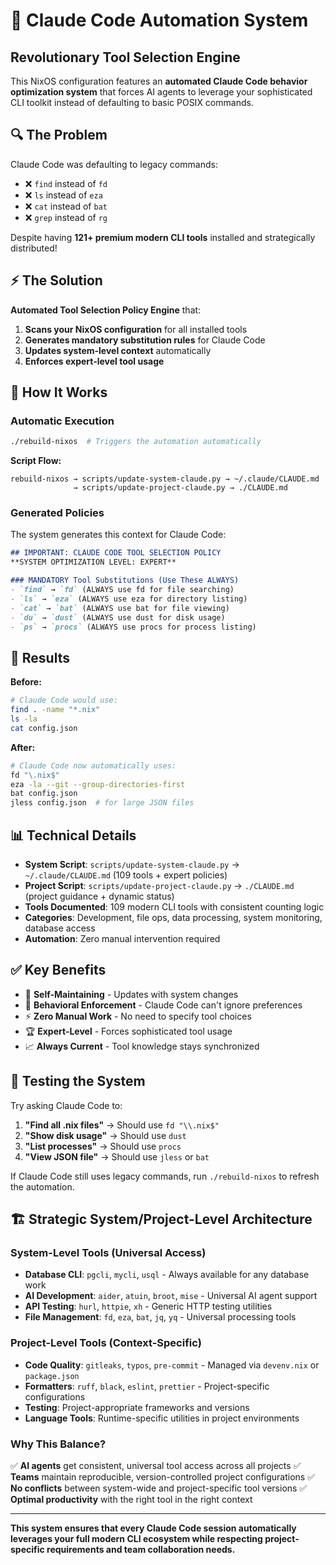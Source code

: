 # 🤖 Claude Code Automation System

## Revolutionary Tool Selection Engine

This NixOS configuration features an **automated Claude Code behavior optimization system** that forces AI agents to leverage your sophisticated CLI toolkit instead of defaulting to basic POSIX commands.

## 🔍 **The Problem**

Claude Code was defaulting to legacy commands:
- ❌ `find` instead of `fd`
- ❌ `ls` instead of `eza`
- ❌ `cat` instead of `bat`
- ❌ `grep` instead of `rg`

Despite having **121+ premium modern CLI tools** installed and strategically distributed!

## ⚡ **The Solution**

**Automated Tool Selection Policy Engine** that:
1. **Scans your NixOS configuration** for all installed tools
2. **Generates mandatory substitution rules** for Claude Code
3. **Updates system-level context** automatically
4. **Enforces expert-level tool usage**

## 🎯 **How It Works**

### **Automatic Execution**
```bash
./rebuild-nixos  # Triggers the automation automatically
```

**Script Flow:**
```
rebuild-nixos → scripts/update-system-claude.py → ~/.claude/CLAUDE.md
              → scripts/update-project-claude.py → ./CLAUDE.md
```

### **Generated Policies**
The system generates this context for Claude Code:

```markdown
## IMPORTANT: CLAUDE CODE TOOL SELECTION POLICY
**SYSTEM OPTIMIZATION LEVEL: EXPERT**

### MANDATORY Tool Substitutions (Use These ALWAYS)
- `find` → `fd` (ALWAYS use fd for file searching)
- `ls` → `eza` (ALWAYS use eza for directory listing)
- `cat` → `bat` (ALWAYS use bat for file viewing)
- `du` → `dust` (ALWAYS use dust for disk usage)
- `ps` → `procs` (ALWAYS use procs for process listing)
```

## 🚀 **Results**

**Before:**
```bash
# Claude Code would use:
find . -name "*.nix"
ls -la
cat config.json
```

**After:**
```bash
# Claude Code now automatically uses:
fd "\.nix$"
eza -la --git --group-directories-first
bat config.json
jless config.json  # for large JSON files
```

## 📊 **Technical Details**

- **System Script**: `scripts/update-system-claude.py` → `~/.claude/CLAUDE.md` (109 tools + expert policies)
- **Project Script**: `scripts/update-project-claude.py` → `./CLAUDE.md` (project guidance + dynamic status)
- **Tools Documented**: 109 modern CLI tools with consistent counting logic
- **Categories**: Development, file ops, data processing, system monitoring, database access
- **Automation**: Zero manual intervention required

## ✅ **Key Benefits**

- 🔄 **Self-Maintaining** - Updates with system changes
- 🎯 **Behavioral Enforcement** - Claude Code can't ignore preferences
- ⚡ **Zero Manual Work** - No need to specify tool choices
- 🏆 **Expert-Level** - Forces sophisticated tool usage
- 📈 **Always Current** - Tool knowledge stays synchronized

## 🧪 **Testing the System**

Try asking Claude Code to:
1. **"Find all .nix files"** → Should use `fd "\\.nix$"`
2. **"Show disk usage"** → Should use `dust`
3. **"List processes"** → Should use `procs`
4. **"View JSON file"** → Should use `jless` or `bat`

If Claude Code still uses legacy commands, run `./rebuild-nixos` to refresh the automation.

## 🏗️ **Strategic System/Project-Level Architecture**

### **System-Level Tools (Universal Access)**
- **Database CLI**: `pgcli`, `mycli`, `usql` - Always available for any database work
- **AI Development**: `aider`, `atuin`, `broot`, `mise` - Universal AI agent support
- **API Testing**: `hurl`, `httpie`, `xh` - Generic HTTP testing utilities
- **File Management**: `fd`, `eza`, `bat`, `jq`, `yq` - Universal processing tools

### **Project-Level Tools (Context-Specific)**
- **Code Quality**: `gitleaks`, `typos`, `pre-commit` - Managed via `devenv.nix` or `package.json`
- **Formatters**: `ruff`, `black`, `eslint`, `prettier` - Project-specific configurations
- **Testing**: Project-appropriate frameworks and versions
- **Language Tools**: Runtime-specific utilities in project environments

### **Why This Balance?**
✅ **AI agents** get consistent, universal tool access across all projects
✅ **Teams** maintain reproducible, version-controlled project configurations
✅ **No conflicts** between system-wide and project-specific tool versions
✅ **Optimal productivity** with the right tool in the right context

---

**This system ensures that every Claude Code session automatically leverages your full modern CLI ecosystem while respecting project-specific requirements and team collaboration needs.**